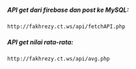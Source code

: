 

##### **API get dari firebase dan post ke MySQL:**
`http://fakhrezy.ct.ws/api/fetchAPI.php`

##### **API get nilai rata-rata:**
`http://fakhrezy.ct.ws/api/avg.php`